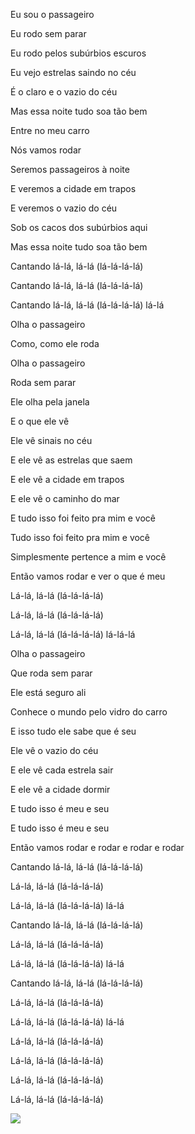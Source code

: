 Eu sou o passageiro

Eu rodo sem parar

Eu rodo pelos subúrbios escuros

Eu vejo estrelas saindo no céu

É o claro e o vazio do céu

Mas essa noite tudo soa tão bem


Entre no meu carro

Nós vamos rodar

Seremos passageiros à noite

E veremos a cidade em trapos

E veremos o vazio do céu

Sob os cacos dos subúrbios aqui

Mas essa noite tudo soa tão bem

Cantando lá-lá, lá-lá (lá-lá-lá-lá)

Cantando lá-lá, lá-lá (lá-lá-lá-lá)

Cantando lá-lá, lá-lá (lá-lá-lá-lá) lá-lá


Olha o passageiro

Como, como ele roda

Olha o passageiro

Roda sem parar

Ele olha pela janela

E o que ele vê

Ele vê sinais no céu

E ele vê as estrelas que saem

E ele vê a cidade em trapos

E ele vê o caminho do mar


E tudo isso foi feito pra mim e você

Tudo isso foi feito pra mim e você

Simplesmente pertence a mim e você

Então vamos rodar e ver o que é meu

Lá-lá, lá-lá (lá-lá-lá-lá)

Lá-lá, lá-lá (lá-lá-lá-lá)

Lá-lá, lá-lá (lá-lá-lá-lá) lá-lá-lá

Olha o passageiro

Que roda sem parar

Ele está seguro ali

Conhece o mundo pelo vidro do carro


E isso tudo ele sabe que é seu

Ele vê o vazio do céu

E ele vê cada estrela sair

E ele vê a cidade dormir


E tudo isso é meu e seu

E tudo isso é meu e seu

Então vamos rodar e rodar e rodar e rodar


Cantando lá-lá, lá-lá (lá-lá-lá-lá)

Lá-lá, lá-lá (lá-lá-lá-lá)

Lá-lá, lá-lá (lá-lá-lá-lá) lá-lá


Cantando lá-lá, lá-lá (lá-lá-lá-lá)

Lá-lá, lá-lá (lá-lá-lá-lá)

Lá-lá, lá-lá (lá-lá-lá-lá) lá-lá


Cantando lá-lá, lá-lá (lá-lá-lá-lá)

Lá-lá, lá-lá (lá-lá-lá-lá)

Lá-lá, lá-lá (lá-lá-lá-lá) lá-lá


Lá-lá, lá-lá (lá-lá-lá-lá)

Lá-lá, lá-lá (lá-lá-lá-lá)

Lá-lá, lá-lá (lá-lá-lá-lá)

Lá-lá, lá-lá (lá-lá-lá-lá)


![](https://external-content.duckduckgo.com/iu/?u=https%3A%2F%2Fi.scdn.co%2Fimage%2Fab67616d0000b273949362d1982c686085dea067&f=1&nofb=1&ipt=c036cccf8f79c314625e9f0b2d0a4f36580168028ab4b4f2f195b95ea9f41071)
